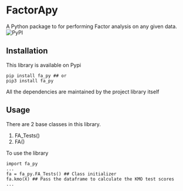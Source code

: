 # FactorApy
A Python package to for performing Factor analysis on any given data. <br>
<img alt="PyPI" src="https://img.shields.io/pypi/v/fa-py?style=for-the-badge">

## Installation

This library is available on Pypi
```
pip install fa_py ## or
pip3 install fa_py
```  

All the dependencies are maintained by the project library itself

## Usage

There are 2 base classes in this library. <br>
1. FA_Tests()
2. FA()  

To use the library
```
import fa_py
...
fa = fa_py.FA_Tests() ## Class initializer
fa.kmo(X) ## Pass the dataframe to calculate the KMO test scores
...
```
